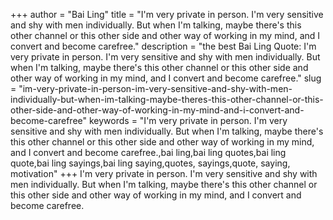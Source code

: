 +++
author = "Bai Ling"
title = "I'm very private in person. I'm very sensitive and shy with men individually. But when I'm talking, maybe there's this other channel or this other side and other way of working in my mind, and I convert and become carefree."
description = "the best Bai Ling Quote: I'm very private in person. I'm very sensitive and shy with men individually. But when I'm talking, maybe there's this other channel or this other side and other way of working in my mind, and I convert and become carefree."
slug = "im-very-private-in-person-im-very-sensitive-and-shy-with-men-individually-but-when-im-talking-maybe-theres-this-other-channel-or-this-other-side-and-other-way-of-working-in-my-mind-and-i-convert-and-become-carefree"
keywords = "I'm very private in person. I'm very sensitive and shy with men individually. But when I'm talking, maybe there's this other channel or this other side and other way of working in my mind, and I convert and become carefree.,bai ling,bai ling quotes,bai ling quote,bai ling sayings,bai ling saying,quotes, sayings,quote, saying, motivation"
+++
I'm very private in person. I'm very sensitive and shy with men individually. But when I'm talking, maybe there's this other channel or this other side and other way of working in my mind, and I convert and become carefree.
